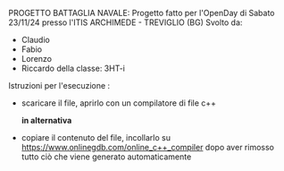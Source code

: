 PROGETTO BATTAGLIA NAVALE:
Progetto fatto per l'OpenDay di Sabato 23/11/24 presso l'ITIS ARCHIMEDE - TREVIGLIO (BG)
Svolto da:
- Claudio
- Fabio
- Lorenzo
- Riccardo
della classe: 3HT-i

Istruzioni per l'esecuzione : 

- scaricare il file, aprirlo con un compilatore di file c++

  **in alternativa**

- copiare il contenuto del file, incollarlo su https://www.onlinegdb.com/online_c++_compiler dopo aver rimosso tutto ciò che viene generato automaticamente
